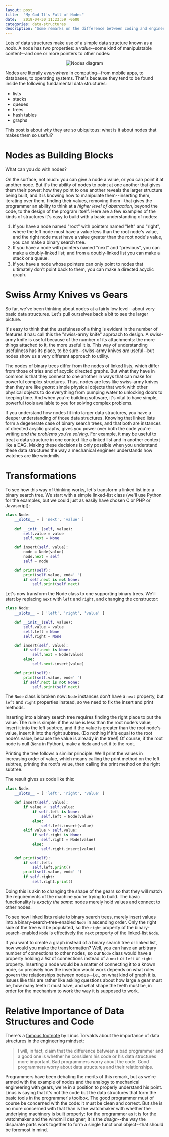```yaml
---
layout: post
title:  "My God It's Full of Nodes"
date:   2019-04-30 11:23:59 -0600
categories: data-structures
description: "Some remarks on the difference between coding and engineering."
---
```

Lots of data structures make use of a simple data structure known as a _node_.
A node has two properties: a _value_--some kind of manipulatable content--and
one or more pointers to other nodes: 

<p style="text-align: center"><img src="/assets/img/nodes.png" alt="Nodes
diagram" /></p>

Nodes are literally _everywhere_ in computing--from mobile apps, to databases,
to operating systems. That's because they tend to be found inside the following
fundamental data structures:
- lists
- stacks
- queues
- trees
- hash tables
- graphs

This post is about _why_ they are so ubiquitous: what is it about nodes that
makes them so useful?

# Nodes as Building Blocks

What can you do with nodes?

On the surface, not much: you can give a node a value, or you can point it at
another node. But it's the ability of nodes to point at one another that gives them
their power: how they point to one another reveals the larger structure being
built, and it is knowing how to manipulate them--inserting them, iterating over them,
finding their values, removing them--that gives the programmer an ability to
think at a _higher level of abstraction_, beyond the code, to the design of the
program itself. Here are a few examples of the kinds of structures it's easy to
build with a basic understanding of nodes:

1. If you have a node named "root" with pointers named "left" and "right", where
   the left node must have a value less than the root node's value, and the
   right node must have a value greater than the root node's value, you can make
   a binary search tree.
2. If you have a node with pointers named "next" and "previous", you can make a
   doubly-linked list; and from a doubly-linked list you can make a stack or a
   queue.
3. If you have a node whose pointers can only point to nodes that ultimately
   don't point back to them, you can make a directed acyclic graph.

# Swiss Army Knives vs Gears

So far, we've been thinking about nodes at a fairly low level--about very basic
data structures. Let's pull ourselves back a bit to see the larger picture.

It's easy to think that the usefulness of a thing is evident in the number of
features it has: call this the "swiss-army knife" approach to design. A swiss-army
knife is useful because of the number of its attachments: the more things
attached to it, the more useful it is. This way of understanding usefulness has
its place, to be sure--swiss-army knives _are_ useful--but nodes show us a very
different approach to utility.

The nodes of binary trees differ from the nodes of linked lists, which differ
from those of tries and of acyclic directed graphs. But what they have in common
is that they connect to one another in ways that can make for powerful complex
structures.  Thus, nodes are less like swiss-army knives than they are like
_gears_: simple physical objects that work with other physical objects to do
everything from pumping water to unlocking doors to keeping time. And when
you're building software, it's vital to have simple, powerful tools available to
you for solving complex problems.

If you understand how nodes fit into larger data structures, you have a deeper
understanding of those data structures. Knowing that linked lists form a
degenerate case of binary search trees, and that both are instances of directed
acyclic graphs, gives you power over both the code you're writing _and the
problems you're solving_. For example, it may be useful to treat a data
structure in one context like a linked list and in another context like a DAG.
Making these decisions is only possible when you understand these data
structures the way a mechanical engineer understands how watches are like
windmills.

# Transformations

To see how this way of thinking works, let's transform a linked list into a
binary search tree. We start with a simple linked-list class (we'll use Python
for the examples, but we could just as easily have chosen C or PHP or
Javascript):
```python
class Node:
    __slots__ = [ 'next', 'value' ]

    def __init__(self, value):
        self.value = value
        self.next = None

    def insert(self, value):
        node = Node(value)
        node.next = self
        self = node

    def print(self):
        print(self.value, end=' ')
        if self.next is not None:
            self.print(self.next)
```
Let's now transform the Node class to one supporting binary trees. We'll start
by replacing `next` with `left` and `right`, and changing the constructor:
```python
class Node:
    __slots__ = [ 'left', 'right', 'value' ]

    def __init__(self, value):
        self.value = value
        self.left = None
        self.right = None

    def insert(self, value):
        if self.next is None:
            self.next = Node(value)
        else:
            self.next.insert(value)

    def print(self):
        print(self.value, end=' ')
        if self.next is not None:
            self.print(self.next)
```
The `Node` class is broken now: `Node` instances don't have a `next` property,
but `left` and `right` properties instead, so we need to fix the insert and
print methods.

Inserting into a binary search tree requires finding the right place to put the
value. The rule is simple: if the value is less than the root node's value,
insert it into the left subtree, and if the value is greater than the root
node's value, insert it into the right subtree. (Do nothing if it's equal to the
root node's value, because the value is already in the tree!) Of course, if the
root node is null (`None` in Python), make a `Node` and set it to the root.

Printing the tree follows a similar principle. We'll print the values in
increasing order of value, which means calling the print method on the left
subtree, printing the root's value,  then calling the print method on the right
subtree.

The result gives us code like this:
```python
class Node:
    __slots__ = [ 'left', 'right', 'value' ]

    def insert(self, value):
        if value <  self.value:
            if self.left is None:
                self.left = Node(value)
            else:
                self.left.insert(value)
        elif value > self.value:
            if self.right is None:
                self.right = Node(value)
            else:
                self.right.insert(value)

    def print(self):
        if self.left:
            self.left.print()
        print(self.value, end=' ')
        if self.right:
            self.right.print()
```
Doing this is akin to changing the shape of the gears so that they will match
the requirements of the machine you're trying to build. The basic functionality
is _exactly the same_: nodes merely hold values and connect to other nodes.

To see how linked lists relate to binary search trees, merely insert values into
a binary-search-tree-enabled `Node` in ascending order. Only the right side of
the tree will be populated, so the `right` property of the binary-search-enabled
`Node` is effectively the `next` property of the linked-list `Node`.

If you want to create a graph instead of a binary search tree or linked list,
how would you make the transformation? Well, you can have an arbitrary number of
connections to other nodes, so our `Node` class would have a property holding a
_list_ of connections instead of a `next` or `left` or `right` property.
Inserting a node would be a matter of connecting it to a known node, so
precisely how the insertion would work depends on what rules govern the
relationships between nodes--i.e., on what kind of graph it is. Issues like this
are rather like asking questions about how large a gear must be, how many teeth
it must have, and what shape the teeth must be, in order for the mechanism to
work the way it is supposed to work.

# Relative Importance of Data Structures and Code

There's a [famous footnote](https://lwn.net/Articles/193245/) by Linus Torvalds
about the importance of data structures in the engineering mindset:
>I will, in fact, claim that the difference between a bad programmer and a good
>one is whether he considers his code or his data structures more important. Bad
>programmers worry about the code. Good programmers worry about data structures
>and their relationships.

Programmers have been debating the merits of this remark, but as we're armed
with the example of nodes and the analogy to mechanical engineering with gears,
we're in a position to properly understand his point. Linus is saying that it's
not the code but the data structures that form the basic tools in the
programmer's toolbox. The good programmer must of course be concerned with the
code: it must be clean and correct. But she is no more concerned with that than
is the watchmaker with whether the underlying machinery is built properly: for
the programmer as it is for the watchmaker and the windmill designer, it is the
_design_--the way the disparate parts work together to form a single functional
object--that should be foremost in mind.
